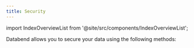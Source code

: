 ```yaml
---
title: Security
---
```

import IndexOverviewList from '@site/src/components/IndexOverviewList';

Databend allows you to secure your data using the following methods:

<IndexOverviewList />